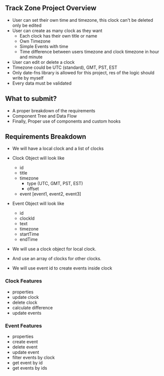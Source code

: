 ## Track Zone Project Overview

- User can set their own time and timezone, this clock can't be deleted only be edited
- User can create as many clock as they want
  - Each clock has their own title or name
  - Own Timezone
  - Simple Events with time
  - Time difference between users timezone and clock timezone in hour and minute
- User can edit or delete a clock
- Timezone could be UTC (standard), GMT, PST, EST
- Only date-fns library is allowed for this project, res of the logic should write by myself
- Every data must be validated

## What to submit?

- A proper breakdown of the requirements
- Component Tree and Data Flow
- Finally, Proper use of components and custom hooks

## Requirements Breakdown

- We will have a local clock and a list of clocks
- Clock Object will look like

  - id
  - title
  - timezone
    - type (UTC, GMT, PST, EST)
    - offset
  - event [event1, event2, event3]

- Event Object will look like
  - id
  - clockId
  - text
  - timezone
  - startTime
  - endTime
- We will use a clock object for local clock.
- And use an array of clocks for other clocks.
- We will use event id to create events inside clock

### Clock Features

- properties
- update clock
- delete clock
- calculate difference
- update events

### Event Features

- properties
- create event
- delete event
- update event
- filter events by clock
- get event by id
- get events by ids
